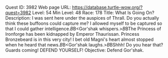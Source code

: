 Quest ID: 3982
Web page URL: https://database.turtle-wow.org/?quest=3982
Level: 54
Min Level: 48
Race: 178
Title: What Is Going On?
Description: I was sent here under the auspices of Thrall. Do you actually think these buffoons could capture me? I allowed myself to be captured so that I could gather intelligence.$B$B<Gor'shak whispers.>$B$BThe Princess of Ironforge has been kidnapped by Emperor Thaurissan. Princess Bronzebeard is in this very city! I bet old Magni's heart almost stopped when he heard that news.$B$B<Gor'shak laughs.>$B$BShhh! Do you hear that? Guards coming! DEFEND YOURSELF!
Objective: Defend Gor'shak.
